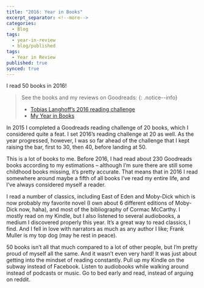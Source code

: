 ```yaml
---
title: "2016: Year in Books"
excerpt_separator: <!--more-->
categories:
  - Blog
tags:
  - year-in-review
  - blog/published
tags:
  - Year in Review
published: true
synced: true
---
```

I read 50 books in 2016!
<!--more-->
> See the books and my reviews on Goodreads:
{: .notice--info}
> - [Tobias Langhoff’s 2016 reading challenge](https://www.goodreads.com/user_challenges/3701346)
> - [My Year in Books](https://www.goodreads.com/user/year_in_books/2016)

In 2015 I completed a Goodreads reading challenge of 20 books, which I considered quite a feat. I set 2016’s reading challenge at 20 as well. As the year progressed, however, I was so far ahead of the challenge that I kept raising the bar, first to 30, then 40, before landing at 50.

This is a lot of books to me. Before 2016, I had read about 230 Goodreads books according to my estimations – although I’m sure there are still some childhood books missing, it’s pretty accurate. That means that in 2016 I read somewhere around maybe a fifth of all books I’ve read my entire life, and I’ve always considered myself a reader.

I read a number of classics, including East of Eden and Moby-Dick which is now probably my favorite novel (I own about 6 different editions of Moby-Dick now, haha), and most of the bibliography of Cormac McCarthy. I mostly read on my Kindle, but I also listened to several audiobooks, a medium I discovered properly this year. It’s a great way to read classics, I find. And I fell in love with narrators as much as any author I like; Frank Muller is my top dog (may he rest in peace).

50 books isn’t all that much compared to a lot of other people, but I’m pretty proud of myself all the same. And it wasn’t even very hard! It was just about getting into the mindset of reading constantly. Pull up my Kindle on the subway instead of Facebook. Listen to audiobooks while walking around instead of podcasts or music. Go to bed early and read, instead of arguing on reddit.

